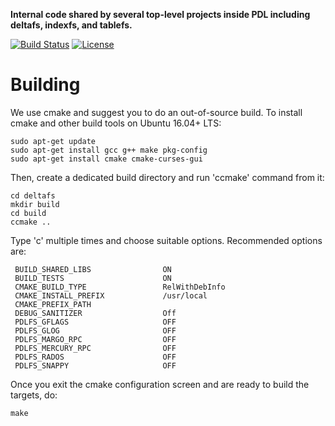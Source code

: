 **Internal code shared by several top-level projects inside PDL including deltafs, indexfs, and tablefs.**

[![Build Status](https://travis-ci.org/pdlfs/pdlfs-common.svg?branch=master)](https://travis-ci.org/pdlfs/pdlfs-common)
[![License](https://img.shields.io/badge/license-New%20BSD-blue.svg)](LICENSE.txt)

# Building

We use cmake and suggest you to do an out-of-source build.  To install cmake and other build tools on Ubuntu 16.04+ LTS:

```
sudo apt-get update
sudo apt-get install gcc g++ make pkg-config
sudo apt-get install cmake cmake-curses-gui
```

Then, create a dedicated build directory and run 'ccmake' command from it:

```
cd deltafs
mkdir build
cd build
ccmake ..
```

Type 'c' multiple times and choose suitable options. Recommended options are:

```
 BUILD_SHARED_LIBS                ON
 BUILD_TESTS                      ON
 CMAKE_BUILD_TYPE                 RelWithDebInfo
 CMAKE_INSTALL_PREFIX             /usr/local
 CMAKE_PREFIX_PATH
 DEBUG_SANITIZER                  Off
 PDLFS_GFLAGS                     OFF
 PDLFS_GLOG                       OFF
 PDLFS_MARGO_RPC                  OFF
 PDLFS_MERCURY_RPC                OFF
 PDLFS_RADOS                      OFF
 PDLFS_SNAPPY                     OFF
```

Once you exit the cmake configuration screen and are ready to build the targets, do:

```
make
```
